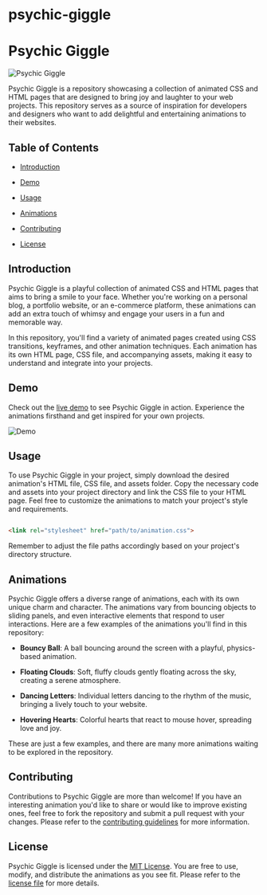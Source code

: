 # psychic-giggle
# Psychic Giggle

![Psychic Giggle](demo.gif)

Psychic Giggle is a repository showcasing a collection of animated CSS and HTML pages that are designed to bring joy and laughter to your web projects. This repository serves as a source of inspiration for developers and designers who want to add delightful and entertaining animations to their websites.

## Table of Contents

- [Introduction](#introduction)

- [Demo](#demo)

- [Usage](#usage)

- [Animations](#animations)

- [Contributing](#contributing)

- [License](#license)

## Introduction

Psychic Giggle is a playful collection of animated CSS and HTML pages that aims to bring a smile to your face. Whether you're working on a personal blog, a portfolio website, or an e-commerce platform, these animations can add an extra touch of whimsy and engage your users in a fun and memorable way.

In this repository, you'll find a variety of animated pages created using CSS transitions, keyframes, and other animation techniques. Each animation has its own HTML page, CSS file, and accompanying assets, making it easy to understand and integrate into your projects.

## Demo

Check out the [live demo](https://your-demo-url.com) to see Psychic Giggle in action. Experience the animations firsthand and get inspired for your own projects.

![Demo](demo.gif)

## Usage

To use Psychic Giggle in your project, simply download the desired animation's HTML file, CSS file, and assets folder. Copy the necessary code and assets into your project directory and link the CSS file to your HTML page. Feel free to customize the animations to match your project's style and requirements.

```html

<link rel="stylesheet" href="path/to/animation.css">

```

Remember to adjust the file paths accordingly based on your project's directory structure.

## Animations

Psychic Giggle offers a diverse range of animations, each with its own unique charm and character. The animations vary from bouncing objects to sliding panels, and even interactive elements that respond to user interactions. Here are a few examples of the animations you'll find in this repository:

- **Bouncy Ball**: A ball bouncing around the screen with a playful, physics-based animation.

- **Floating Clouds**: Soft, fluffy clouds gently floating across the sky, creating a serene atmosphere.

- **Dancing Letters**: Individual letters dancing to the rhythm of the music, bringing a lively touch to your website.

- **Hovering Hearts**: Colorful hearts that react to mouse hover, spreading love and joy.

These are just a few examples, and there are many more animations waiting to be explored in the repository.

## Contributing

Contributions to Psychic Giggle are more than welcome! If you have an interesting animation you'd like to share or would like to improve existing ones, feel free to fork the repository and submit a pull request with your changes. Please refer to the [contributing guidelines](CONTRIBUTING.md) for more information.

## License

Psychic Giggle is licensed under the [MIT License](LICENSE). You are free to use, modify, and distribute the animations as you see fit. Please refer to the [license file](LICENSE) for more details.
